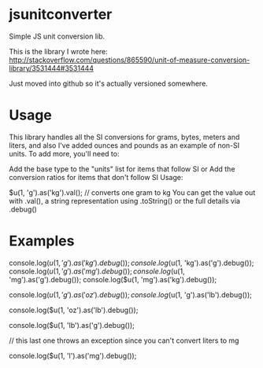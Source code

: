# jsunitconverter
Simple JS unit conversion lib.

This is the library I wrote here:
http://stackoverflow.com/questions/865590/unit-of-measure-conversion-library/3531444#3531444

Just moved into github so it's actually versioned somewhere.

# Usage

This library handles all the SI conversions for grams, bytes, meters and liters, and also I've added ounces and pounds as an example of non-SI units. To add more, you'll need to:

Add the base type to the "units" list for items that follow SI or
Add the conversion ratios for items that don't follow SI
Usage:

$u(1, 'g').as('kg').val(); // converts one gram to kg
You can get the value out with .val(), a string representation using .toString() or the full details via .debug()

# Examples

console.log($u(1, 'g').as('kg').debug());  
console.log($u(1, 'kg').as('g').debug());
console.log($u(1, 'g').as('mg').debug());
console.log($u(1, 'mg').as('g').debug());
console.log($u(1, 'mg').as('kg').debug());

console.log($u(1, 'g').as('oz').debug());
console.log($u(1, 'g').as('lb').debug());

console.log($u(1, 'oz').as('lb').debug());

console.log($u(1, 'lb').as('g').debug());

// this last one throws an exception since you can't convert liters to mg

console.log($u(1, 'l').as('mg').debug());
